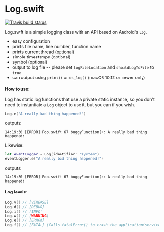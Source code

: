 # Log.swift

[![Travis build status](https://travis-ci.org/frazer-rbsn/Log.swift.svg?branch=master)](https://travis-ci.org/frazer-rbsn/Log.swift)

Log.swift is a simple logging class with an API based on Android's `Log`. 

* easy configuration
* prints file name, line number, function name
* prints current thread (optional)
* simple timestamps (optional)
* symbol (optional)
* output to log file -- please set `logFileLocation` and `shouldLogToFile` to `true`
* can output using `print()` or `os_log()` (macOS 10.12 or newer only)


#### How to use:
Log has static log functions that use a private static instance, so you don't need to instantiate a `Log` object to use it, but you can if you wish.

```swift
Log.e("A really bad thing happened!")
```
outputs:
```
14:19:30 [ERROR] Foo.swift 67 buggyFunction(): A really bad thing happened!
```

Likewise:

```swift
let eventLogger = Log(identifier: "system")
eventLogger.e("A really bad thing happened!")
```
outputs:
```
14:19:30 [ERROR] Foo.swift 67 buggyFunction(): A really bad thing happened!
```


#### Log levels:

```swift
Log.v() // [VERBOSE]
Log.d() // [DEBUG]
Log.i() // [INFO]
Log.w() // [WARNING]
Log.e() // [ERROR]
Log.f() // [FATAL] (Calls fatalError() to crash the application/service.)
```
